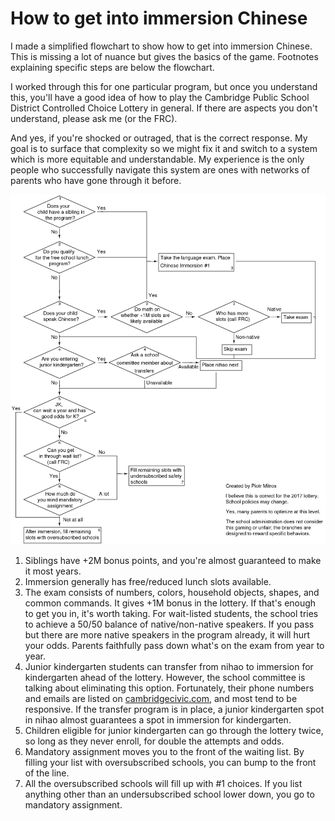 How to get into immersion Chinese
===============

I made a simplified flowchart to show how to get into immersion
Chinese. This is missing a lot of nuance but gives the basics of the
game. Footnotes explaining specific steps are below the flowchart.

I worked through this for one particular program, but once you
understand this, you'll have a good idea of how to play the Cambridge
Public School District Controlled Choice Lottery in general. If there
are aspects you don't understand, please ask me (or the FRC).

And yes, if you're shocked or outraged, that is the correct
response. My goal is to surface that complexity so we might fix it and
switch to a system which is more equitable and understandable. My
experience is the only people who successfully navigate this system
are ones with networks of parents who have gone through it before.

![Flowchart for making it into immersion Chinese](chinese-immersion-flowchart.png)

1. Siblings have +2M bonus points, and you're almost guaranteed to make it most years.
2. Immersion generally has free/reduced lunch slots available.
3. The exam consists of numbers, colors, household objects, shapes, and common commands. It gives +1M bonus in the lottery. If that's enough to get you in, it's worth taking. For wait-listed students, the school tries to achieve a 50/50 balance of native/non-native speakers. If you pass but there are more native speakers in the program already, it will hurt your odds. Parents faithfully pass down what's on the exam from year to year.
4. Junior kindergarten students can transfer from nihao to immersion for kindergarten ahead of the lottery. However, the school committee is talking about eliminating this option. Fortunately, their phone numbers and emails are listed on [cambridgecivic.com](http://vote.cambridgecivic.com/), and most tend to be responsive. If the transfer program is in place, a junior kindergarten spot in nihao almost guarantees a spot in immersion for kindergarten. 
5. Children eligible for junior kindergarten can go through the lottery twice, so long as they never enroll, for double the attempts and odds.
6. Mandatory assignment moves you to the front of the waiting list. By filling your list with oversubscribed schools, you can bump to the front of the line.
7. All the oversubscribed schools will fill up with #1 choices. If you list anything other than an undersubscribed school lower down, you go to mandatory assignment.
